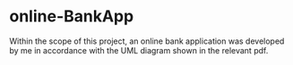 # online-BankApp
Within the scope of this project, an online bank application was developed by me in accordance with the UML diagram shown in the relevant pdf.
